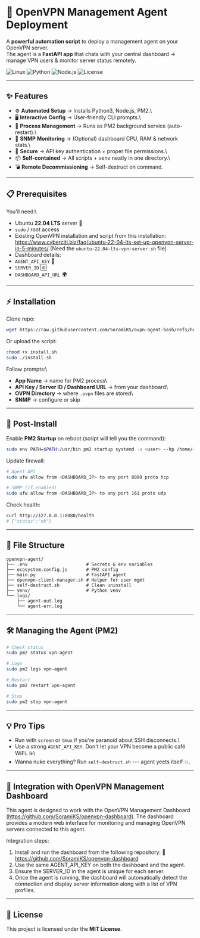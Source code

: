 # 🚀 OpenVPN Management Agent Deployment

A **powerful automation script** to deploy a management agent on your
OpenVPN server.\
The agent is a **FastAPI app** that chats with your central dashboard →
manage VPN users & monitor server status remotely.

![Linux](https://img.shields.io/badge/Ubuntu-22.04%20LTS-E95420?logo=ubuntu&logoColor=white)
![Python](https://img.shields.io/badge/Python-3.x-blue?logo=python&logoColor=white)
![Node.js](https://img.shields.io/badge/Node.js-PM2-339933?logo=node.js&logoColor=white)
![License](https://img.shields.io/badge/License-MIT-green.svg)

------------------------------------------------------------------------

## ✨ Features

-   ⚙️ **Automated Setup** → Installs Python3, Node.js, PM2.\
-   🖥️ **Interactive Config** → User-friendly CLI prompts.\
-   🔄 **Process Management** → Runs as PM2 background service
    (auto-restart).\
-   📡 **SNMP Monitoring** → (Optional) dashboard CPU, RAM & network
    stats.\
-   🔑 **Secure** → API key authentication + proper file permissions.\
-   📦 **Self-contained** → All scripts + venv neatly in one directory.\
-   💣 **Remote Decommissioning** → Self-destruct on command.

------------------------------------------------------------------------

## 📋 Prerequisites

You'll need:\
- Ubuntu **22.04 LTS** server 🐧
- `sudo` / root access
- Existing OpenVPN installation and script from this installation: https://www.cyberciti.biz/faq/ubuntu-22-04-lts-set-up-openvpn-server-in-5-minutes/ (Need the `ubuntu-22.04-lts-vpn-server.sh` file)
- Dashboard details:
- `AGENT_API_KEY` 🔑
- `SERVER_ID` 🆔
- `DASHBOARD_API_URL` 🌍

------------------------------------------------------------------------

## ⚡ Installation

Clone repo:

``` bash
wget https://raw.githubusercontent.com/SoramiKS/ovpn-agent-bash/refs/heads/main/deploymentovpn.sh -O install.sh
```

Or upload the script:

``` bash
chmod +x install.sh
sudo ./install.sh
```

Follow prompts:\
- **App Name** → name for PM2 process\
- **API Key / Server ID / Dashboard URL** → from your dashboard\
- **OVPN Directory** → where `.ovpn` files are stored\
- **SNMP** → configure or skip

------------------------------------------------------------------------

## 🔧 Post-Install

Enable **PM2 Startup** on reboot (script will tell you the command):

``` bash
sudo env PATH=$PATH:/usr/bin pm2 startup systemd -u <user> --hp /home/<user>
```

Update firewall:

``` bash
# Agent API
sudo ufw allow from <DASHBOARD_IP> to any port 8080 proto tcp

# SNMP (if enabled)
sudo ufw allow from <DASHBOARD_IP> to any port 161 proto udp
```

Check health:

``` bash
curl http://127.0.0.1:8080/health
# {"status":"ok"}
```

------------------------------------------------------------------------

## 📂 File Structure

    openvpn-agent/
    ├── .env                      # Secrets & env variables
    ├── ecosystem.config.js       # PM2 config
    ├── main.py                   # FastAPI agent
    ├── openvpn-client-manager.sh # Helper for user mgmt
    ├── self-destruct.sh          # Clean uninstall
    ├── venv/                     # Python venv
    └── logs/
        ├── agent-out.log
        └── agent-err.log

------------------------------------------------------------------------

## 🛠️ Managing the Agent (PM2)

``` bash
# Check status
sudo pm2 status vpn-agent

# Logs
sudo pm2 logs vpn-agent

# Restart
sudo pm2 restart vpn-agent

# Stop
sudo pm2 stop vpn-agent
```

------------------------------------------------------------------------

## 💡 Pro Tips

-   Run with `screen` or `tmux` if you're paranoid about SSH
    disconnects.\
-   Use a strong `AGENT_API_KEY`. Don't let your VPN become a public
    café WiFi. ☕\
-   Wanna nuke everything? Run `self-destruct.sh` --- agent yeets itself
    💥.

------------------------------------------------------------------------

## 🔗 Integration with OpenVPN Management Dashboard

This agent is designed to work with the OpenVPN Management Dashboard (https://github.com/SoramiKS/openvpn-dashboard).
The dashboard provides a modern web interface for monitoring and managing OpenVPN servers connected to this agent.

Integration steps:

1. Install and run the dashboard from the following repository:
🔗 https://github.com/SoramiKS/openvpn-dashboard
2. Use the same AGENT_API_KEY on both the dashboard and the agent.
3. Ensure the SERVER_ID in the agent is unique for each server.
4. Once the agent is running, the dashboard will automatically detect the connection and display server information along with a list of VPN profiles.
   
------------------------------------------------------------------------


## 📜 License
This project is licensed under the **MIT License**.
